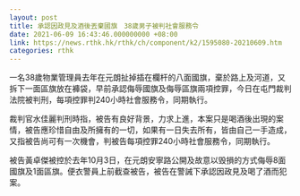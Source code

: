 ```yaml
---
layout: post
title: 承認因政見及酒後丟棄國旗　38歲男子被判社會服務令
date: 2021-06-09 16:43:46.000000000 +08:00
link: https://news.rthk.hk/rthk/ch/component/k2/1595080-20210609.htm
categories: rthk
---
```


一名38歲物業管理員去年在元朗扯掉插在欄杆的八面國旗，棄於路上及河道，又拆下一面區旗放在褲袋，早前承認侮辱國旗及侮辱區旗兩項控罪，今日在屯門裁判法院被判刑，每項控罪判240小時社會服務令，同期執行。

裁判官水佳麗判刑時指，被告有良好背景，力求上進，本案只是喝酒後出現的案情，被告應珍惜自由及所擁有的一切，如果有一日失去所有，皆由自己一手造成，又指被告尚可有一次機會，判被告每項控罪240小時社會服務令，同期執行。

被告黃卓傑被控於去年10月3日，在元朗安寧路公開及故意以毁損的方式侮辱8面國旗及1面區旗。便衣警員上前截查被告，被告在警誡下承認因政見及喝了酒而犯案。
